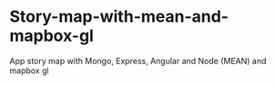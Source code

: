 # Story-map-with-mean-and-mapbox-gl
App story map with Mongo, Express, Angular and Node (MEAN) and mapbox gl

